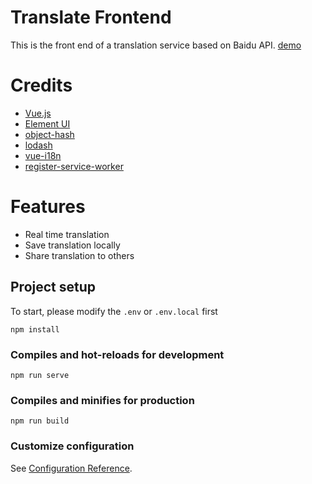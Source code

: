 # Translate Frontend

This is the front end of a translation service based on Baidu API. [demo](https://translate.elfstack.com)

# Credits

- [Vue.js](https://github.com/vuejs/vue)
- [Element UI](https://github.com/ElemeFE/element)
- [object-hash](https://github.com/puleos/object-hash)
- [lodash](https://github.com/lodash/lodash)
- [vue-i18n](https://github.com/kazupon/vue-i18n)
- [register-service-worker](https://github.com/yyx990803/register-service-worker)

# Features

- Real time translation
- Save translation locally
- Share translation to others

## Project setup

To start, please modify the `.env` or `.env.local` first

```
npm install
```

### Compiles and hot-reloads for development
```
npm run serve
```

### Compiles and minifies for production
```
npm run build
```

### Customize configuration
See [Configuration Reference](https://cli.vuejs.org/config/).
